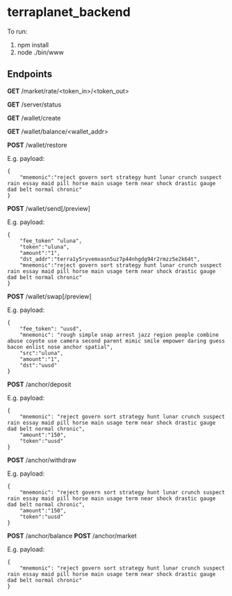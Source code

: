 # terraplanet_backend

To run:

1. npm install
2. node ./bin/www 


## Endpoints

**GET** /market/rate/<token_in>/<token_out>

**GET** /server/status

**GET** /wallet/create

**GET** /wallet/balance/<wallet_addr>

**POST** /wallet/restore

E.g. payload:

```
{   
    "mnemonic":"reject govern sort strategy hunt lunar crunch suspect rain essay maid pill horse main usage term near shock drastic gauge dad belt normal chronic"
}
```

**POST** /wallet/send[/preview]

E.g. payload:

```
{   
    "fee_token" "uluna",
    "token":"uluna",
    "amount":"1",
    "dst_addr":"terra1y5ryvemxasn5uz7p44nhgdg94r2rmzz5e2k64t",
    "mnemonic":"reject govern sort strategy hunt lunar crunch suspect rain essay maid pill horse main usage term near shock drastic gauge dad belt normal chronic"
}
```


**POST** /wallet/swap[/preview]

E.g. payload:

```
{
    "fee_token": "uusd",
    "mnemonic": "rough simple snap arrest jazz region people combine abuse coyote use camera second parent mimic smile empower daring guess bacon enlist nose anchor spatial",
    "src":"uluna",
    "amount":"1",
    "dst":"uusd"
}
```

**POST** /anchor/deposit

E.g. payload:

```
{
    "mnemonic": "reject govern sort strategy hunt lunar crunch suspect rain essay maid pill horse main usage term near shock drastic gauge dad belt normal chronic",    
    "amount":"150",
    "token":"uusd"
}
```


**POST** /anchor/withdraw

E.g. payload:

```
{
    "mnemonic": "reject govern sort strategy hunt lunar crunch suspect rain essay maid pill horse main usage term near shock drastic gauge dad belt normal chronic",    
    "amount":"150",
    "token":"uusd"
}
```

**POST** /anchor/balance
**POST** /anchor/market

E.g. payload:

```
{
    "mnemonic": "reject govern sort strategy hunt lunar crunch suspect rain essay maid pill horse main usage term near shock drastic gauge dad belt normal chronic"
}
```


